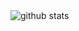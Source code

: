 <picture decoding="async" loading="lazy">
  <img alt="github stats" src="https://pixel-profile.vercel.app/api/github-stats?username=Hannah726&theme=lax">
</picture>
